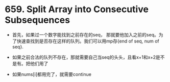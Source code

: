 # 659. Split Array into Consecutive Subsequences

- 首先，如果过一个数字能找到之前存在的seq， 那就要他加入之前的seq。为了快速查找到是否存在这样的队列。我们可以用mp存{end of seq, num of seq}.

- 如果之前合法的队列不存在，那就需要自己当seq的头头，且看x+1和x+2是不是有。把他们用了

- 如果nums[i]都用完了，就需要continue
